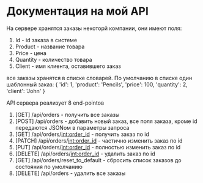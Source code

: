 # Документация на мой API
На сервере хранятся заказы некоторй компании, они имеют поля:
1) Id - id заказа в системе
2) Product - название товара
3) Price - цена
4) Quantity - количество товара
5) Client - имя клиента, оставившего заказ

все заказы хранятся в списке словарей. По умолчанию в списке один шаблонный заказ:
   {
        'id': 1,
        'product': 'Pencils',
        'price': 100,
        'quantity': 2,
        'client': 'John'
    }

API сервера реализует 8 end-pointов
1) [GET] /api/orders - получить все заказы
2) [POST] /api/orders - добавить новый заказ, все поля заказа, кроме id передаются JSONом в параметры запроса
3) [GET] /api/orders/<int:order_id> - получить заказ по id
4) [PATCH] /api/orders/<int:order_id> - частично изменить заказ по id
5) [PUT] /api/orders/<int:order_id> - полностью изменить заказ по id
6) [DELETE] /api/orders/<int:order_id> - удалить заказ по id
7) [GET] /api/orders/reset_to_default - сбросить список заказов до состояния по умолчанию
8) [DELETE] /api/orders - удалить все заказы
